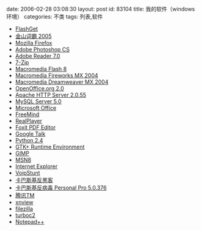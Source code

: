 date: 2006-02-28 03:08:30
layout: post
id: 83104
title: 我的软件（windows环境）
categories: 不类
tags: 列表,软件


* [FlashGet](http://www.amazesoft.com/cn/)
* [金山词霸 2005](http://www.kingsoft.com/)
* [Mozilla Firefox](http://www.mozilla.com/firefox/)
* [Adobe Photoshop CS](http://www.adobe.com/products/photoshop/main.html)
* [Adobe Reader 7.0](http://www.adobe.com/products/acrobat/readstep2.html)
* [7-Zip](http://www.7-zip.org/)
* [Macromedia Flash 8](http://www.macromedia.com/software/flash/flashpro/)
* [Macromedia Fireworks MX 2004](http://www.macromedia.com/software/fireworks/)
* [Macromedia Dreamweaver MX 2004](http://www.macromedia.com/software/dreamweaver/)
* [OpenOffice.org 2.0](http://www.openoffice.org/)
* [Apache HTTP Server 2.0.55](http://www.apache.org/)
* [MySQL Server 5.0](http://www.mysql.com/)
* [Microsoft Office](http://office.microsoft.com/)
* [FreeMind](http://freemind.sourceforge.net/)
* [RealPlayer](http://www.real.com/)
* [Foxit PDF Editor](http://www.foxitsoftware.com/pdf/pe_intro.php)
* [Google Talk](http://talk.google.com/)
* [Python 2.4](http://www.python.org/)
* [GTK+ Runtime Environment](http://www.gtk.org/)
* [GIMP](http://www.gimp.org/)
* [MSN8](http://www.msn.com/)
* [Internet Explorer](http://www.microsoft.com/Windows/ie/)
* [VoipStunt](http://www.voipstunt.com/)
* [卡巴斯基反黑客](http://www.kaspersky.com.cn/)
* [卡巴斯基反病毒 Personal Pro 5.0.376](http://www.kaspersky.com.cn/)
* [腾讯TM](http://im.qq.com/tm/)
* [xnview](http://www.xnview.com/)
* [filezilla](http://filezilla.sourceforge.net/)
* [turboc2](http://www.sandroid.org/TurboC/index.html)
* [Notepad++](http://notepad-plus.sourceforge.net/)

